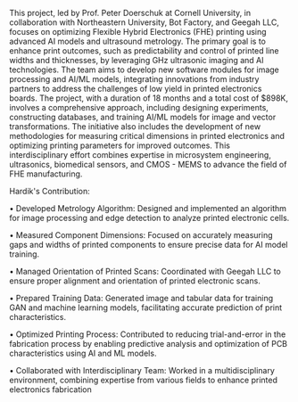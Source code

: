 This project, led by Prof. Peter Doerschuk at Cornell University, in collaboration with Northeastern University, Bot Factory, and Geegah LLC, focuses on optimizing Flexible Hybrid Electronics (FHE) printing using advanced AI models and ultrasound metrology. The primary goal is to enhance print outcomes, such as predictability and control of printed line widths and thicknesses, by leveraging GHz ultrasonic imaging and AI technologies. The team aims to develop new software modules for image processing and AI/ML models, integrating innovations from industry partners to address the challenges of low yield in printed electronics boards. The project, with a duration of 18 months and a total cost of $898K, involves a comprehensive approach, including designing experiments, constructing databases, and training AI/ML models for image and vector transformations. The initiative also includes the development of new methodologies for measuring critical dimensions in printed electronics and optimizing printing parameters for improved outcomes. This interdisciplinary effort combines expertise in microsystem engineering, ultrasonics, biomedical sensors, and CMOS - MEMS to advance the field of FHE manufacturing.



Hardik's Contribution:



• Developed Metrology Algorithm: Designed and implemented an algorithm for image processing and edge detection to
analyze printed electronic cells.



• Measured Component Dimensions: Focused on accurately measuring gaps and widths of printed components to ensure
precise data for AI model training.



• Managed Orientation of Printed Scans: Coordinated with Geegah LLC to ensure proper alignment and orientation of
printed electronic scans.



• Prepared Training Data: Generated image and tabular data for training GAN and machine learning models, facilitating
accurate prediction of print characteristics.



• Optimized Printing Process: Contributed to reducing trial-and-error in the fabrication process by enabling predictive
analysis and optimization of PCB characteristics using AI and ML models.



• Collaborated with Interdisciplinary Team: Worked in a multidisciplinary environment, combining expertise from various
fields to enhance printed electronics fabrication
